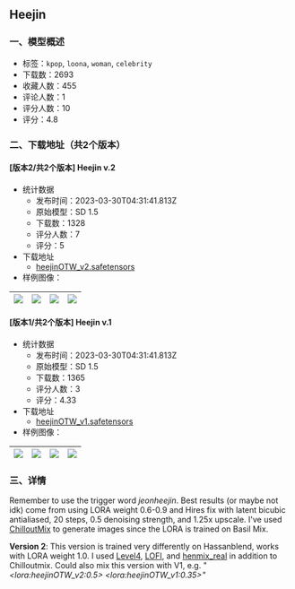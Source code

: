## Heejin
### 一、模型概述

- 标签：`kpop`, `loona`, `woman`, `celebrity`
- 下载数：2693
- 收藏人数：455
- 评论人数：1
- 评分人数：10
- 评分：4.8

### 二、下载地址（共2个版本）

#### [版本2/共2个版本] Heejin v.2

- 统计数据
  - 发布时间：2023-03-30T04:31:41.813Z
  - 原始模型：SD 1.5
  - 下载数：1328
  - 评分人数：7
  - 评分：5
- 下载地址
  - [heejinOTW_v2.safetensors](https://civitai.com/api/download/models/31539)
- 样例图像：

| <img src="https://image.civitai.com/xG1nkqKTMzGDvpLrqFT7WA/c88b3163-bac8-45e1-9f3f-cf1f9d3a8500/width=450/359053.jpeg" /> | <img src="https://image.civitai.com/xG1nkqKTMzGDvpLrqFT7WA/de569619-3ace-4936-2902-bd3af51b4800/width=450/359117.jpeg" /> | <img src="https://image.civitai.com/xG1nkqKTMzGDvpLrqFT7WA/f152beb4-a7a8-46e8-2ace-903a356efb00/width=450/359052.jpeg" /> | <img src="https://image.civitai.com/xG1nkqKTMzGDvpLrqFT7WA/f9338f92-3d0d-4835-5bb1-a71b467a3400/width=450/359051.jpeg" /> |
| ---- | ---- | ---- | ---- |

#### [版本1/共2个版本] Heejin v.1

- 统计数据
  - 发布时间：2023-03-30T04:31:41.813Z
  - 原始模型：SD 1.5
  - 下载数：1365
  - 评分人数：3
  - 评分：4.33
- 下载地址
  - [heejinOTW_v1.safetensors](https://civitai.com/api/download/models/19948)
- 样例图像：

| <img src="https://image.civitai.com/xG1nkqKTMzGDvpLrqFT7WA/4695c5fd-06c4-4f0e-00eb-eca1fa906c00/width=450/210490.jpeg" /> | <img src="https://image.civitai.com/xG1nkqKTMzGDvpLrqFT7WA/d5396272-09b1-4e17-666f-e8c69c0a2100/width=450/210496.jpeg" /> | <img src="https://image.civitai.com/xG1nkqKTMzGDvpLrqFT7WA/41fb9a05-af05-4408-a8c3-55a9d5a6ef00/width=450/210495.jpeg" /> | <img src="https://image.civitai.com/xG1nkqKTMzGDvpLrqFT7WA/890188e2-c689-4988-2521-79d28c31d800/width=450/210494.jpeg" /> |
| ---- | ---- | ---- | ---- |


### 三、详情
<p>Remember to use the trigger word <em>jeonheejin</em>. Best results (or maybe not idk) come from using LORA weight 0.6-0.9 and Hires fix with latent bicubic antialiased, 20 steps, 0.5 denoising strength, and 1.25x upscale. I've used <a target="_blank" rel="ugc" href="https://civitai.com/models/6424/chilloutmix">ChilloutMix</a> to generate images since the LORA is trained on Basil Mix.</p><p></p><p><strong>Version 2</strong>: This version is trained very differently on Hassanblend, works with LORA weight 1.0. I used <a target="_blank" rel="ugc" href="https://civitai.com/models/17449/level4">Level4</a>, <a target="_blank" rel="ugc" href="https://civitai.com/models/9052/lofi">LOFI</a>, and <a target="_blank" rel="ugc" href="https://civitai.com/models/20282/henmixreal">henmix_real</a> in addition to Chilloutmix. Could also mix this version with V1, e.g. "<em>&lt;lora:heejinOTW_v2:0.5&gt; &lt;lora:heejinOTW_v1:0.35&gt;"</em></p>